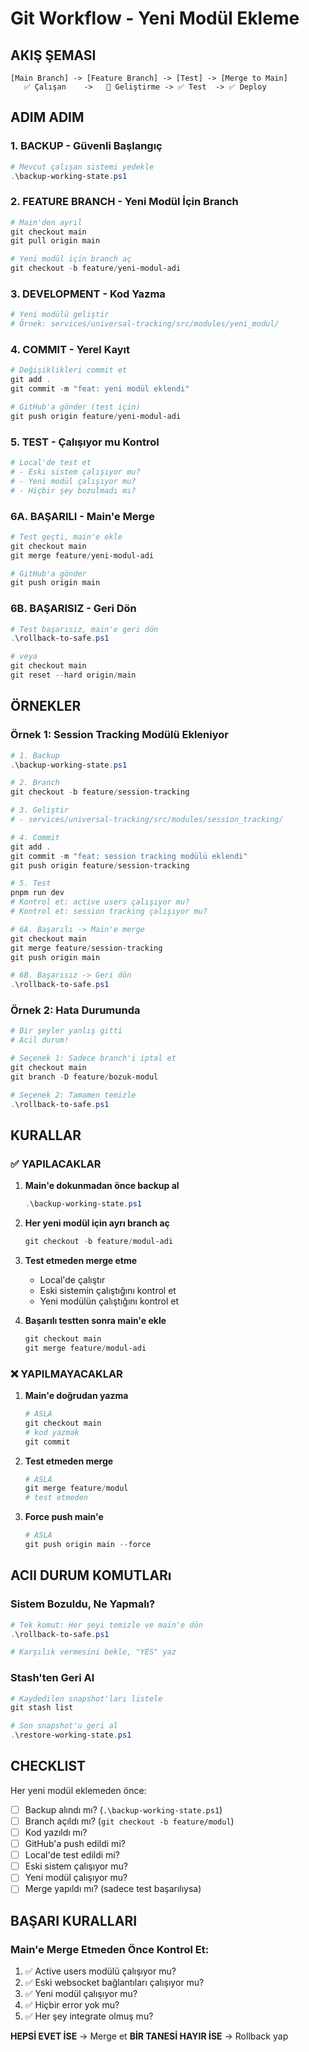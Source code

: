 # Git Workflow - Yeni Modül Ekleme

## AKIŞ ŞEMASI

```
[Main Branch] -> [Feature Branch] -> [Test] -> [Merge to Main]
   ✅ Çalışan    ->   🔨 Geliştirme -> ✅ Test  -> ✅ Deploy
```

## ADIM ADIM

### 1. BACKUP - Güvenli Başlangıç
```powershell
# Mevcut çalışan sistemi yedekle
.\backup-working-state.ps1
```

### 2. FEATURE BRANCH - Yeni Modül İçin Branch
```powershell
# Main'den ayrıl
git checkout main
git pull origin main

# Yeni modül için branch aç
git checkout -b feature/yeni-modul-adi
```

### 3. DEVELOPMENT - Kod Yazma
```powershell
# Yeni modülü geliştir
# Örnek: services/universal-tracking/src/modules/yeni_modul/
```

### 4. COMMIT - Yerel Kayıt
```powershell
# Değişiklikleri commit et
git add .
git commit -m "feat: yeni modül eklendi"

# GitHub'a gönder (test için)
git push origin feature/yeni-modul-adi
```

### 5. TEST - Çalışıyor mu Kontrol
```powershell
# Local'de test et
# - Eski sistem çalışıyor mu?
# - Yeni modül çalışıyor mu?
# - Hiçbir şey bozulmadı mı?
```

### 6A. BAŞARILI - Main'e Merge
```powershell
# Test geçti, main'e ekle
git checkout main
git merge feature/yeni-modul-adi

# GitHub'a gönder
git push origin main
```

### 6B. BAŞARISIZ - Geri Dön
```powershell
# Test başarısız, main'e geri dön
.\rollback-to-safe.ps1

# veya
git checkout main
git reset --hard origin/main
```

## ÖRNEKLER

### Örnek 1: Session Tracking Modülü Ekleniyor

```powershell
# 1. Backup
.\backup-working-state.ps1

# 2. Branch
git checkout -b feature/session-tracking

# 3. Geliştir
# - services/universal-tracking/src/modules/session_tracking/

# 4. Commit
git add .
git commit -m "feat: session tracking modülü eklendi"
git push origin feature/session-tracking

# 5. Test
pnpm run dev
# Kontrol et: active users çalışıyor mu?
# Kontrol et: session tracking çalışıyor mu?

# 6A. Başarılı -> Main'e merge
git checkout main
git merge feature/session-tracking
git push origin main

# 6B. Başarısız -> Geri dön
.\rollback-to-safe.ps1
```

### Örnek 2: Hata Durumunda

```powershell
# Bir şeyler yanlış gitti
# Acil durum!

# Seçenek 1: Sadece branch'i iptal et
git checkout main
git branch -D feature/bozuk-modul

# Seçenek 2: Tamamen temizle
.\rollback-to-safe.ps1
```

## KURALLAR

### ✅ YAPILACAKLAR

1. **Main'e dokunmadan önce backup al**
   ```powershell
   .\backup-working-state.ps1
   ```

2. **Her yeni modül için ayrı branch aç**
   ```powershell
   git checkout -b feature/modul-adi
   ```

3. **Test etmeden merge etme**
   - Local'de çalıştır
   - Eski sistemin çalıştığını kontrol et
   - Yeni modülün çalıştığını kontrol et

4. **Başarılı testten sonra main'e ekle**
   ```powershell
   git checkout main
   git merge feature/modul-adi
   ```

### ❌ YAPILMAYACAKLAR

1. **Main'e doğrudan yazma**
   ```powershell
   # ASLA
   git checkout main
   # kod yazmak
   git commit
   ```

2. **Test etmeden merge**
   ```powershell
   # ASLA
   git merge feature/modul
   # test etmeden
   ```

3. **Force push main'e**
   ```powershell
   # ASLA
   git push origin main --force
   ```

## ACIl DURUM KOMUTLARı

### Sistem Bozuldu, Ne Yapmalı?

```powershell
# Tek komut: Her şeyi temizle ve main'e dön
.\rollback-to-safe.ps1

# Karşılık vermesini bekle, "YES" yaz
```

### Stash'ten Geri Al

```powershell
# Kaydedilen snapshot'ları listele
git stash list

# Son snapshot'u geri al
.\restore-working-state.ps1
```

## CHECKLIST

Her yeni modül eklemeden önce:

- [ ] Backup alındı mı? (`.\backup-working-state.ps1`)
- [ ] Branch açıldı mı? (`git checkout -b feature/modul`)
- [ ] Kod yazıldı mı?
- [ ] GitHub'a push edildi mi?
- [ ] Local'de test edildi mi?
- [ ] Eski sistem çalışıyor mu?
- [ ] Yeni modül çalışıyor mu?
- [ ] Merge yapıldı mı? (sadece test başarılıysa)

## BAŞARI KURALLARI

### Main'e Merge Etmeden Önce Kontrol Et:

1. ✅ Active users modülü çalışıyor mu?
2. ✅ Eski websocket bağlantıları çalışıyor mu?
3. ✅ Yeni modül çalışıyor mu?
4. ✅ Hiçbir error yok mu?
5. ✅ Her şey integrate olmuş mu?

**HEPSİ EVET İSE** → Merge et
**BİR TANESİ HAYIR İSE** → Rollback yap

